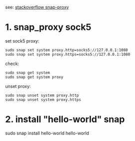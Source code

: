 see: [stackoverflow snap-proxy](https://stackoverflow.com/questions/50584084/snap-proxy-doesn%C2%B4t-work#answer-51373148)  

# 1. snap_proxy sock5
  set sock5 proxy:  
   
    sudo snap set system proxy.http=socks5://127.0.0.1:1080
    sudo snap set system proxy.https=socks5://127.0.0.1:1080
   
  check:  
   
    sudo snap get system
    sudo snap get system proxy 
   
  unset proxy: 
  
    sudo snap unset system proxy.http
    sudo snap unset system proxy.https

    
 # 2. install "hello-world" snap
   sudo snap install hello-world
   hello-world
   
   
